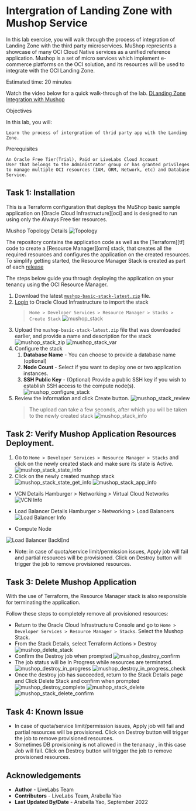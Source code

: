 
# Intergration of Landing Zone with Mushop Service

In this lab exercise, you will walk through the process of integration of Landing Zone with the third party microservices. MuShop represents a showcase of many OCI Cloud Native services as a unified reference application. Mushop is a set of micro services which implement e-commerce platforms on the OCI solution, and its resources will be used to integrate with the OCI Landing Zone.

Estimated time: 20 minutes

Watch the video below for a quick walk-through of the lab. 
[DLanding Zone Integration with Mushop](videohub:1_5wzjars7)

Objectives

In this lab, you will:

    Learn the process of intergration of thrid party app with the Landing Zone.

Prerequisites

    An Oracle Free Tier(Trial), Paid or LiveLabs Cloud Account
    User that belongs to the Administrator group or has granted privileges to manage multiple OCI resources (IAM, ORM, Network, etc) and Database Service.

## Task 1: Installation

This is a Terraform configuration that deploys the MuShop basic sample application on [Oracle Cloud Infrastructure][oci] and is designed to run using only the Always Free tier resources.

Mushop Topology Details
![Topology](.//images/mushop-topology.png)

The repository contains the application code as well as the [Terraform][tf] code to create a [Resource Manager][orm] stack, that creates all the required resources and configures the application on the created resources. To simplify getting started, the Resource Manager Stack is created as part of each [release](https://github.com/oracle-quickstart/oci-cloudnative/releases)

The steps below guide you through deploying the application on your tenancy using the OCI Resource Manager.

1. Download the latest [`mushop-basic-stack-latest.zip`](https://github.com/oracle-quickstart/oci-cloudnative/releases/latest/download/mushop-basic-stack-latest.zip) file.
2. [Login](https://cloud.oracle.com/resourcemanager/stacks/create) to Oracle Cloud Infrastructure to import the stack
    > `Home > Developer Services > Resource Manager > Stacks > Create Stack`
    ![mushop_stack](.//images/mushop-create-stack.png)
3. Upload the `mushop-basic-stack-latest.zip` file that was downloaded earlier, and provide a name and description for the stack
    ![mushop_stack_zip](.//images/mushop-upload-zip-file.png)
    ![mushop_stack_var](.//images/mushop-upload-zip-var-name.png)
5. Configure the stack
   1. **Database Name** - You can choose to provide a database name (optional)
   2. **Node Count** - Select if you want to deploy one or two application instances.
   3. **SSH Public Key** - (Optional) Provide a public SSH key if you wish to establish SSH access to the compute node(s).
   ![mushop_configure_stack](.//images/mushop-configure-stack.png)
6. Review the information and click Create button.
   ![mushop_stack_review](.//images/mushop-stack-review.png)
   > The upload can take a few seconds, after which you will be taken to the newly created stack
   ![mushop_stack_info](.//images/mushop-stack-info.png)


## Task 2: Verify Mushop Application Resources Deployment.
1) Go to `Home > Developer Services > Resource Manager > Stacks` and click on the newly created stack and make sure its state is Active.
   ![mushop_stack_state_info](.//images/mushop-stack-state-info.png)
2) Click on the newly created mushop stack
   ![mushop_stack_state_get_info](.//images/mushop-stack-get-information.png)
   ![mushop_stack_app_info](.//images/mushop-app-information.png)


* VCN Details
Hamburger > Networking > Virtual Cloud Networks
![VCN Info](.//images/mushop-vcn-info.png)

* Load Balancer Details
Hamburger > Networking > Load Balancers
![Load Balancer Info](.//images/mushop-lb.png)

* Compute Node

![Load Balancer BackEnd](.//images/mushop-lb-backend.png)

* Note: in case of quota/service limit/permission issues, Apply job will fail and partial resources will be provisioned. Click on Destroy button will trigger the job to remove provisioned resources.

## Task 3: Delete Mushop Application 

With the use of Terraform, the Resource Manager stack is also responsible for terminating the application.

Follow these steps to completely remove all provisioned resources:

* Return to the Oracle Cloud Infrastructure Console and go to `Home > Developer Services > Resource Manager > Stacks`. Select the Mushop Stack.
* From the Stack Details, select Terraform Actions > Destroy
    ![mushop_delete_stack](.//images/mushop-delete-stack.png)
* Confirm the Destroy job when prompted
    ![mushop_destroy_confirm](.//images/mushop-destroy-confirm.png)
* The job status will be In Progress while resources are terminated. 
    ![mushop_destroy_in_progress](.//images/mushop-destroy-in-progress.png)
    ![mushop_destroy_in_progress_check](.//images/mushop-destroy-in-progress-check.png)
* Once the destroy job has succeeded, return to the Stack Details page and Click Delete Stack and confirm when prompted
    ![mushop_destroy_complete](.//images/mushop-destroy-complete.png)
    ![mushop_stack_delete](.//images/mushop-stack-delete.png)
    ![mushop_stack_delete_confirm](.//images/mushop-stack-delete-confirm.png)




## Task 4: Known Issue 

* In case of quota/service limit/permission issues, Apply job will fail and partial resources will be provisioned. Click on Destroy button will trigger the job to remove provisioned resources.
* Sometimes DB provisioning is not allowed in the tenanacy , in this case Job will fail. Click on Destroy button will trigger the job to remove provisioned resources.

## Acknowledgements

* **Author** - LiveLabs Team
* **Contributors** - LiveLabs Team, Arabella Yao
* **Last Updated By/Date** - Arabella Yao, September 2022
